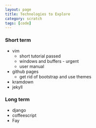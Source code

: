 ```yaml
---
layout: page
title: Technologies to Explore
category: scratch
tags: [code]
---
```


### Short term

- vim
	- short tutorial passed
	- windows and buffers - urgent
	- user manual
- github pages
	- get rid of bootstrap and use themes
- kramdown
- jekyll

### Long term
- django
- coffeescript
- Fay

